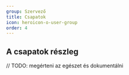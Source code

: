 ```yaml
---
group: Szervező
title: Csapatok
icon: heroicon-o-user-group
order: 4
---
```


## A csapatok részleg

// TODO: megérteni az egészet és dokumentálni
